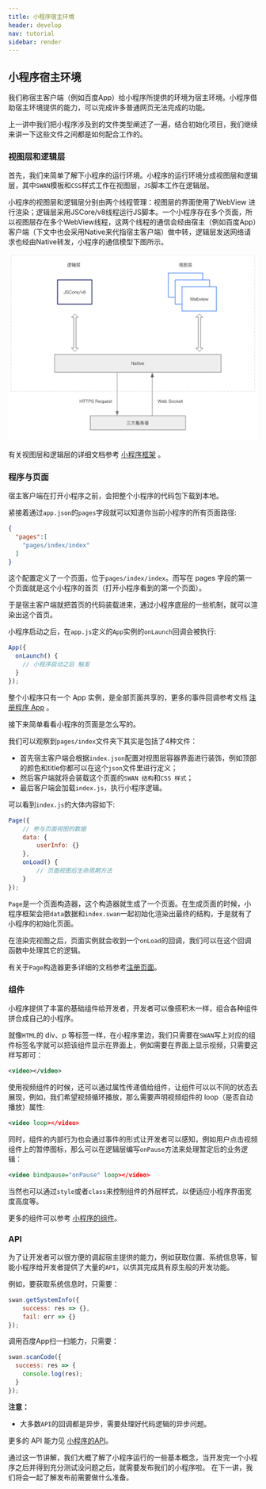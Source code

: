 ```yaml
---
title: 小程序宿主环境
header: develop
nav: tutorial
sidebar: render
---
```



## 小程序宿主环境

我们称宿主客户端（例如百度App）给小程序所提供的环境为宿主环境。小程序借助宿主环境提供的能力，可以完成许多普通网页无法完成的功能。

上一讲中我们把小程序涉及到的文件类型阐述了一遍，结合初始化项目，我们继续来讲一下这些文件之间都是如何配合工作的。

### 视图层和逻辑层
首先，我们来简单了解下小程序的运行环境。小程序的运行环境分成视图层和逻辑层，其中`SWAN`模板和`CSS`样式工作在视图层，`JS`脚本工作在逻辑层。

小程序的视图层和逻辑层分别由两个线程管理：视图层的界面使用了WebView 进行渲染；逻辑层采用JSCore/v8线程运行JS脚本。一个小程序存在多个页面，所以视图层存在多个WebView线程，这两个线程的通信会经由宿主（例如百度App）客户端（下文中也会采用Native来代指宿主客户端）做中转，逻辑层发送网络请求也经由Native转发，小程序的通信模型下图所示。

![小程序的通信模型](../../../img/tutorial/start/communicator.png)

有关视图层和逻辑层的详细文档参考 [小程序框架]() 。

### 程序与页面
宿主客户端在打开小程序之前，会把整个小程序的代码包下载到本地。

紧接着通过`app.json`的`pages`字段就可以知道你当前小程序的所有页面路径:

```json
{
  "pages":[
    "pages/index/index"
  ]
}
```

这个配置定义了一个页面，位于`pages/index/index`。而写在 pages 字段的第一个页面就是这个小程序的首页（打开小程序看到的第一个页面）。

于是宿主客户端就把首页的代码装载进来，通过小程序底层的一些机制，就可以渲染出这个首页。

小程序启动之后，在`app.js`定义的`App`实例的`onLaunch`回调会被执行:

```js
App({
  onLaunch() {
    // 小程序启动之后 触发
  }
});
```

整个小程序只有一个 App 实例，是全部页面共享的，更多的事件回调参考文档 [注册程序 App](https://smartprogram.baidu.com/docs/develop/framework/app_service_register/) 。

接下来简单看看小程序的页面是怎么写的。

我们可以观察到`pages/index`文件夹下其实是包括了4种文件：
- 首先宿主客户端会根据`index.json`配置对视图层容器界面进行装饰，例如顶部的颜色和title你都可以在这个`json`文件里进行定义；
- 然后客户端就将会装载这个页面的`SWAN 结构`和`CSS 样式`；
- 最后客户端会加载`index.js`，执行小程序逻辑。

可以看到`index.js`的大体内容如下:

```js
Page({
    // 参与页面视图的数据
    data: {
        userInfo: {}
    },
    onLoad() {
        // 页面视图后生命周期方法
    }
});
```

`Page`是一个页面构造器，这个构造器就生成了一个页面。在生成页面的时候，小程序框架会把`data`数据和`index.swan`一起初始化渲染出最终的结构，于是就有了小程序的初始化页面。

在渲染完视图之后，页面实例就会收到一个`onLoad`的回调，我们可以在这个回调函数中处理其它的逻辑。

有关于`Page`构造器更多详细的文档参考[注册页面](https://smartprogram.baidu.com/docs/develop/framework/app_service_page/)。

### 组件
小程序提供了丰富的基础组件给开发者，开发者可以像搭积木一样，组合各种组件拼合成自己的小程序。

就像`HTML`的 div、p 等标签一样，在小程序里边，我们只需要在`SWAN`写上对应的组件标签名字就可以把该组件显示在界面上，例如需要在界面上显示视频，只需要这样写即可：

```xml
<video></video>
```

使用视频组件的时候，还可以通过属性传递值给组件，让组件可以以不同的状态去展现，例如，我们希望视频循环播放，那么需要声明视频组件的 loop（是否自动播放）属性:

```xml
<video loop></video>
```

同时，组件的内部行为也会通过事件的形式让开发者可以感知，例如用户点击视频组件上的暂停图标，那么可以在逻辑层编写`onPause`方法来处理暂定后的业务逻辑：

```xml
<video bindpause="onPause" loop></video>
```

当然也可以通过`style`或者`class`来控制组件的外层样式，以便适应小程序界面宽度高度等。

更多的组件可以参考 [小程序的组件](https://smartprogram.baidu.com/docs/develop/component/componetlist/)。

### API
为了让开发者可以很方便的调起宿主提供的能力，例如获取位置、系统信息等，智能小程序给开发者提供了大量的`API`，以供其完成具有原生般的开发功能。

例如，要获取系统信息时，只需要：

```js
swan.getSystemInfo({
    success: res => {},
    fail: err => {}
});
```

调用百度App扫一扫能力，只需要：

```js
swan.scanCode({
  success: res => {
    console.log(res);
  }
});
```

**注意：**

- 大多数`API`的回调都是异步，需要处理好代码逻辑的异步问题。

更多的 API 能力见 [小程序的API](https://smartprogram.baidu.com/docs/develop/api/apilist/)。

通过这一节讲解，我们大概了解了小程序运行的一些基本概念，当开发完一个小程序之后并得到充分测试没问题之后，就需要发布我们的小程序啦。
在下一讲，我们将会一起了解发布前需要做什么准备。